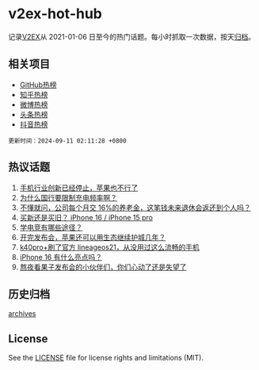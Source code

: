 # v2ex-hot-hub

 记录[V2EX](https://www.v2ex.com/)从 2021-01-06 日至今的热门话题。每小时抓取一次数据，按天[归档](archives)。
 
 ## 相关项目

- [GitHub热榜](https://github.com/lonnyzhang423/github-hot-hub)
- [知乎热榜](https://github.com/lonnyzhang423/zhihu-hot-hub)
- [微博热榜](https://github.com/lonnyzhang423/weibo-hot-hub)
- [头条热榜](https://github.com/lonnyzhang423/toutiao-hot-hub)
- [抖音热榜](https://github.com/lonnyzhang423/douyin-hot-hub)


 `更新时间：2024-09-11 02:11:28 +0800`

## 热议话题

1. [手机行业创新已经停止，苹果也不行了](https://www.v2ex.com/t/1071499)
1. [为什么国行要限制充电频率啊？](https://www.v2ex.com/t/1071496)
1. [不懂就问，公司每个月交 16%的养老金，这笔钱未来退休会返还到个人吗？](https://www.v2ex.com/t/1071578)
1. [买新还是买旧？ iPhone 16 / iPhone 15 pro](https://www.v2ex.com/t/1071493)
1. [学电竞有哪些途径？](https://www.v2ex.com/t/1071510)
1. [开完发布会，苹果还可以用生态继续护城几年？](https://www.v2ex.com/t/1071517)
1. [k40pro+刷了官方 lineageos21，从没用过这么流畅的手机](https://www.v2ex.com/t/1071489)
1. [iPhone 16 有什么亮点吗？](https://www.v2ex.com/t/1071501)
1. [熬夜看果子发布会的小伙伴们，你们心动了还是失望了](https://www.v2ex.com/t/1071512)

## 历史归档

[archives](archives)

## License

See the [LICENSE](LICENSE) file for license rights and limitations (MIT).
